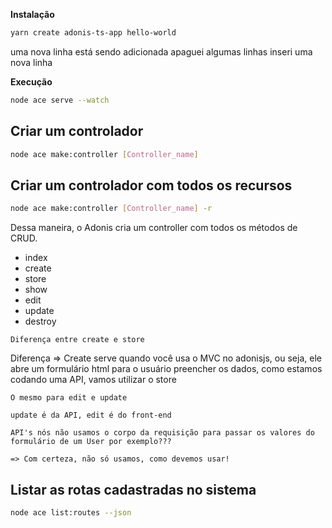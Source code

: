 **Instalação**
```bash
yarn create adonis-ts-app hello-world
```

uma nova linha está sendo adicionada
apaguei algumas linhas
inseri uma nova linha

**Execução**
```bash
node ace serve --watch
```

## Criar um controlador
```bash
node ace make:controller [Controller_name]
```

## Criar um controlador com todos os recursos

```bash
node ace make:controller [Controller_name] -r
```
Dessa maneira, o Adonis cria um controller com todos os métodos de CRUD.
- index
- create
- store
- show
- edit
- update
- destroy

`Diferença entre create e store`

Diferença => Create serve quando você usa o MVC no adonisjs, ou seja, ele abre um formulário html para o usuário preencher os dados, como estamos codando uma API, vamos utilizar o store
    
    O mesmo para edit e update
    
    update é da API, edit é do front-end

    API's nós não usamos o corpo da requisição para passar os valores do formulário de um User por exemplo???
    
    => Com certeza, não só usamos, como devemos usar!

## Listar as rotas cadastradas no sistema
```bash
node ace list:routes --json
```